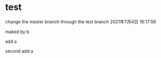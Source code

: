 # test
change the master branch through the test branch 
2021年7月4日 16:17:58

maked by b

add a

second add a 